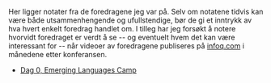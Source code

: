 Her ligger notater fra de foredragene jeg var på. Selv om notatene tidvis kan være både utsammenhengende og ufullstendige, bør de gi et inntrykk av hva hvert enkelt foredrag handlet om. I tilleg har jeg forsøkt å notere hvorvidt foredraget er verdt å se -- og eventuelt hvem det kan være interessant for -- når videoer av foredragene publiseres på [infoq.com](http://www.infoq.com/strange_loop/) i månedene etter konferansen.

- [Dag 0, Emerging Languages Camp](https://github.com/kvalle/strangeloop2012/blob/master/notater/dag-0-elc.md)